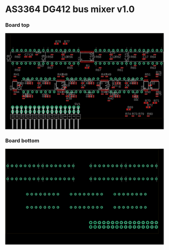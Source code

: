 # AS3364 DG412 bus mixer v1.0

### Board top
![Top side](./AS3364%20DG412%20bus%20mixer%20v1.0-brd-top.png)
### Board bottom
![Bottom side](./AS3364%20DG412%20bus%20mixer%20v1.0-brd-bottom.png)
